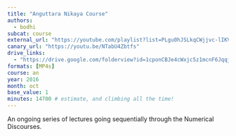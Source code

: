 ```yaml
---
title: "Anguttara Nikaya Course"
authors:
  - bodhi
subcat: course
external_url: "https://youtube.com/playlist?list=PLgu0hJSLkqCWjjvc-lIKVn6CAUK95TbV4"
canary_url: "https://youtu.be/NTabU4Zbtfs"
drive_links: 
  - "https://drive.google.com/folderview?id=1cponCBJe4cWxjc5z1mcnF6JqqjTSs_DB"
formats: [MP4s]
course: an
year: 2016
month: oct
base_value: 1
minutes: 14700 # estimate, and climbing all the time!
---
```


An ongoing series of lectures going sequentially through the Numerical Discourses.
